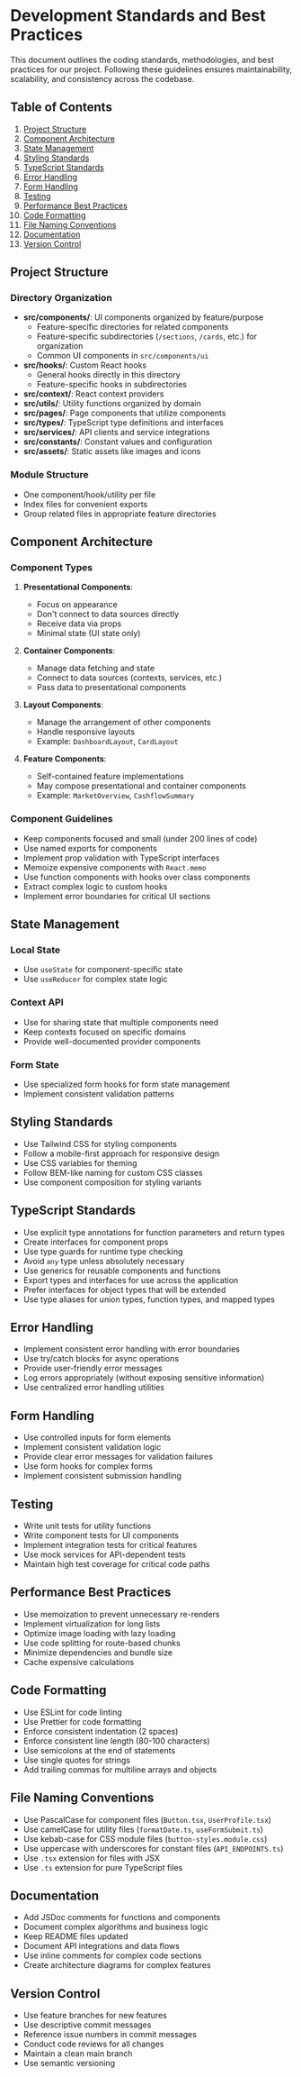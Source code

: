 
# Development Standards and Best Practices

This document outlines the coding standards, methodologies, and best practices for our project. Following these guidelines ensures maintainability, scalability, and consistency across the codebase.

## Table of Contents

1. [Project Structure](#project-structure)
2. [Component Architecture](#component-architecture)
3. [State Management](#state-management)
4. [Styling Standards](#styling-standards)
5. [TypeScript Standards](#typescript-standards)
6. [Error Handling](#error-handling)
7. [Form Handling](#form-handling)
8. [Testing](#testing)
9. [Performance Best Practices](#performance-best-practices)
10. [Code Formatting](#code-formatting)
11. [File Naming Conventions](#file-naming-conventions)
12. [Documentation](#documentation)
13. [Version Control](#version-control)

## Project Structure

### Directory Organization

- **src/components/**: UI components organized by feature/purpose
  - Feature-specific directories for related components
  - Feature-specific subdirectories (`/sections`, `/cards`, etc.) for organization
  - Common UI components in `src/components/ui`
- **src/hooks/**: Custom React hooks
  - General hooks directly in this directory
  - Feature-specific hooks in subdirectories
- **src/context/**: React context providers
- **src/utils/**: Utility functions organized by domain
- **src/pages/**: Page components that utilize components
- **src/types/**: TypeScript type definitions and interfaces
- **src/services/**: API clients and service integrations
- **src/constants/**: Constant values and configuration
- **src/assets/**: Static assets like images and icons

### Module Structure

- One component/hook/utility per file
- Index files for convenient exports
- Group related files in appropriate feature directories

## Component Architecture

### Component Types

1. **Presentational Components**:
   - Focus on appearance
   - Don't connect to data sources directly
   - Receive data via props
   - Minimal state (UI state only)

2. **Container Components**:
   - Manage data fetching and state
   - Connect to data sources (contexts, services, etc.)
   - Pass data to presentational components

3. **Layout Components**:
   - Manage the arrangement of other components
   - Handle responsive layouts
   - Example: `DashboardLayout`, `CardLayout`

4. **Feature Components**:
   - Self-contained feature implementations
   - May compose presentational and container components
   - Example: `MarketOverview`, `CashflowSummary`

### Component Guidelines

- Keep components focused and small (under 200 lines of code)
- Use named exports for components
- Implement prop validation with TypeScript interfaces
- Memoize expensive components with `React.memo`
- Use function components with hooks over class components
- Extract complex logic to custom hooks
- Implement error boundaries for critical UI sections

## State Management

### Local State

- Use `useState` for component-specific state
- Use `useReducer` for complex state logic

### Context API

- Use for sharing state that multiple components need
- Keep contexts focused on specific domains
- Provide well-documented provider components

### Form State

- Use specialized form hooks for form state management
- Implement consistent validation patterns

## Styling Standards

- Use Tailwind CSS for styling components
- Follow a mobile-first approach for responsive design
- Use CSS variables for theming
- Follow BEM-like naming for custom CSS classes
- Use component composition for styling variants

## TypeScript Standards

- Use explicit type annotations for function parameters and return types
- Create interfaces for component props
- Use type guards for runtime type checking
- Avoid `any` type unless absolutely necessary
- Use generics for reusable components and functions
- Export types and interfaces for use across the application
- Prefer interfaces for object types that will be extended
- Use type aliases for union types, function types, and mapped types

## Error Handling

- Implement consistent error handling with error boundaries
- Use try/catch blocks for async operations
- Provide user-friendly error messages
- Log errors appropriately (without exposing sensitive information)
- Use centralized error handling utilities

## Form Handling

- Use controlled inputs for form elements
- Implement consistent validation logic
- Provide clear error messages for validation failures
- Use form hooks for complex forms
- Implement consistent submission handling

## Testing

- Write unit tests for utility functions
- Write component tests for UI components
- Implement integration tests for critical features
- Use mock services for API-dependent tests
- Maintain high test coverage for critical code paths

## Performance Best Practices

- Use memoization to prevent unnecessary re-renders
- Implement virtualization for long lists
- Optimize image loading with lazy loading
- Use code splitting for route-based chunks
- Minimize dependencies and bundle size
- Cache expensive calculations

## Code Formatting

- Use ESLint for code linting
- Use Prettier for code formatting
- Enforce consistent indentation (2 spaces)
- Enforce consistent line length (80-100 characters)
- Use semicolons at the end of statements
- Use single quotes for strings
- Add trailing commas for multiline arrays and objects

## File Naming Conventions

- Use PascalCase for component files (`Button.tsx`, `UserProfile.tsx`)
- Use camelCase for utility files (`formatDate.ts`, `useFormSubmit.ts`)
- Use kebab-case for CSS module files (`button-styles.module.css`)
- Use uppercase with underscores for constant files (`API_ENDPOINTS.ts`)
- Use `.tsx` extension for files with JSX
- Use `.ts` extension for pure TypeScript files

## Documentation

- Add JSDoc comments for functions and components
- Document complex algorithms and business logic
- Keep README files updated
- Document API integrations and data flows
- Use inline comments for complex code sections
- Create architecture diagrams for complex features

## Version Control

- Use feature branches for new features
- Use descriptive commit messages
- Reference issue numbers in commit messages
- Conduct code reviews for all changes
- Maintain a clean main branch
- Use semantic versioning

